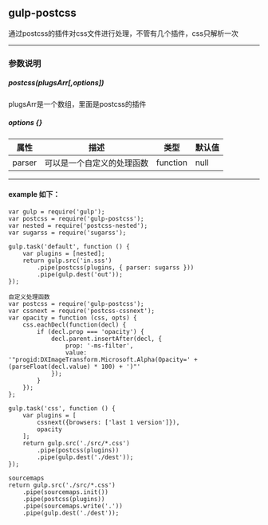 ## gulp-postcss
通过postcss的插件对css文件进行处理，不管有几个插件，css只解析一次
***
### 参数说明
##### postcss(plugsArr[,options])
plugsArr是一个数组，里面是postcss的插件
##### options {}
| 属性                         | 描述     | 类型 | 默认值 |
|--------------------------------|-----------------|------|---------|
| parser | 可以是一个自定义的处理函数 | function | null |
***
#### example 如下：
```
var gulp = require('gulp');
var postcss = require('gulp-postcss');
var nested = require('postcss-nested');
var sugarss = require('sugarss');
 
gulp.task('default', function () {
    var plugins = [nested];
    return gulp.src('in.sss')
        .pipe(postcss(plugins, { parser: sugarss }))
        .pipe(gulp.dest('out'));
});
```
```
自定义处理函数
var postcss = require('gulp-postcss');
var cssnext = require('postcss-cssnext');
var opacity = function (css, opts) {
    css.eachDecl(function(decl) {
        if (decl.prop === 'opacity') {
            decl.parent.insertAfter(decl, {
                prop: '-ms-filter',
                value: '"progid:DXImageTransform.Microsoft.Alpha(Opacity=' + (parseFloat(decl.value) * 100) + ')"'
            });
        }
    });
};
 
gulp.task('css', function () {
    var plugins = [
        cssnext({browsers: ['last 1 version']}),
        opacity
    ];
    return gulp.src('./src/*.css')
        .pipe(postcss(plugins))
        .pipe(gulp.dest('./dest'));
});
```
```
sourcemaps
return gulp.src('./src/*.css')
    .pipe(sourcemaps.init())
    .pipe(postcss(plugins))
    .pipe(sourcemaps.write('.'))
    .pipe(gulp.dest('./dest'));
```